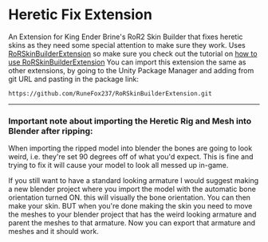 # Heretic Fix Extension

An Extension for King Ender Brine's RoR2 Skin Builder that fixes heretic skins as they need some special attention to make sure they work.
Uses [RoRSkinBuilderExtension](https://github.com/RuneFox237/RoRSkinBuilderExtension) so make sure you check out the tutorial on [how to use RoRSkinBuilderExtension](https://github.com/RuneFox237/RoRSkinBuilderExtension/wiki/Using-the-Skin-Builder-Extension)
You can import this extension the same as other extensions, by going to the Unity Package Manager and adding from git URL and pasting in the package link:

`https://github.com/RuneFox237/RoRSkinBuilderExtension.git`

---

### Important note about importing the Heretic Rig and Mesh into Blender after ripping:

When importing the ripped model into blender the bones are going to look weird, i.e. they're set 90 degrees off of what you'd expect.
This is fine and trying to fix it will cause your model to look all messed up in-game.

If you still want to have a standard looking armature I would suggest making a new blender project where you import the model with the automatic bone orientation turned ON. this will visually the bone orientation.
You can then make your skin. BUT when you're done making the skin you need to move the meshes to your blender project that has the weird looking armature and parent the meshes to that armature.
Now you can export that armature and meshes and it should work.
